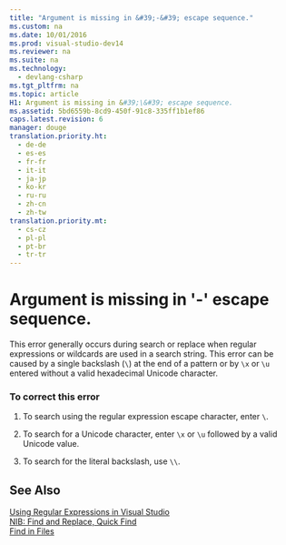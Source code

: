 ```yaml
---
title: "Argument is missing in &#39;-&#39; escape sequence."
ms.custom: na
ms.date: 10/01/2016
ms.prod: visual-studio-dev14
ms.reviewer: na
ms.suite: na
ms.technology: 
  - devlang-csharp
ms.tgt_pltfrm: na
ms.topic: article
H1: Argument is missing in &#39;\&#39; escape sequence.
ms.assetid: 5bd6559b-8cd9-450f-91c8-335ff1b1ef86
caps.latest.revision: 6
manager: douge
translation.priority.ht: 
  - de-de
  - es-es
  - fr-fr
  - it-it
  - ja-jp
  - ko-kr
  - ru-ru
  - zh-cn
  - zh-tw
translation.priority.mt: 
  - cs-cz
  - pl-pl
  - pt-br
  - tr-tr
---
```

# Argument is missing in &#39;-&#39; escape sequence.
This error generally occurs during search or replace when regular expressions or wildcards are used in a search string. This error can be caused by a single backslash (`\`) at the end of a pattern or by `\x` or `\u` entered without a valid hexadecimal Unicode character.  
  
### To correct this error  
  
1.  To search using the regular expression escape character, enter `\`.  
  
2.  To search for a Unicode character, enter `\x` or `\u` followed by a valid Unicode value.  
  
3.  To search for the literal backslash, use `\\`.  
  
## See Also  
 [Using Regular Expressions in Visual Studio](../VS_IDE/Using-Regular-Expressions-in-Visual-Studio.md)   
 [NIB: Find and Replace, Quick Find](assetId:///dad03582-4931-4893-83ba-84b37f5b1600)   
 [Find in Files](../VS_IDE/Find-in-Files.md)